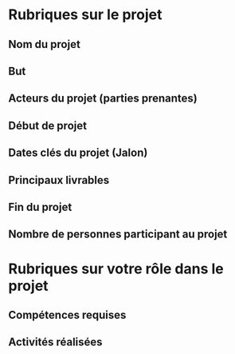 # Rubriques sur le projet
## Nom du projet

## But

## Acteurs du projet (parties prenantes)

## Début de projet

## Dates clés du projet (Jalon)

## Principaux livrables

## Fin du projet

## Nombre de personnes participant au projet

# Rubriques sur votre rôle dans le projet
## Compétences requises

## Activités réalisées

